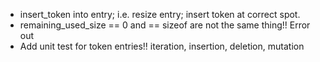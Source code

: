 * insert_token into entry; i.e. resize entry; insert token at correct spot.
* remaining_used_size == 0 and == sizeof are not the same thing!! Error out
* Add unit test for token entries!!  iteration, insertion, deletion, mutation
